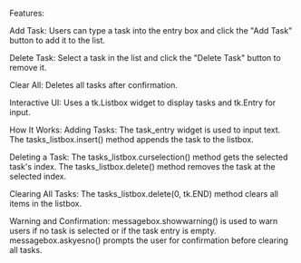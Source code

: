 Features:

Add Task:
Users can type a task into the entry box and click the "Add Task" button to add it to the list.

Delete Task:
Select a task in the list and click the "Delete Task" button to remove it.

Clear All:
Deletes all tasks after confirmation.

Interactive UI:
Uses a tk.Listbox widget to display tasks and tk.Entry for input.


How It Works:
Adding Tasks:
The task_entry widget is used to input text.
The tasks_listbox.insert() method appends the task to the listbox.

Deleting a Task:
The tasks_listbox.curselection() method gets the selected task's index.
The tasks_listbox.delete() method removes the task at the selected index.

Clearing All Tasks:
The tasks_listbox.delete(0, tk.END) method clears all items in the listbox.

Warning and Confirmation:
messagebox.showwarning() is used to warn users if no task is selected or if the task entry is empty.
messagebox.askyesno() prompts the user for confirmation before clearing all tasks.



